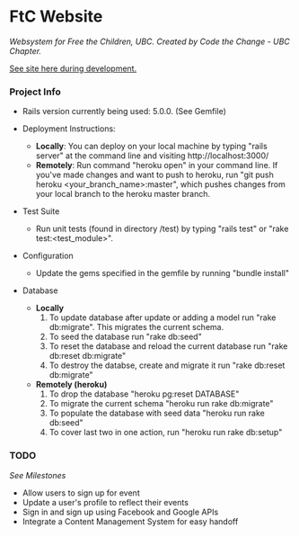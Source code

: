 # FtC Website
*Websystem for Free the Children, UBC. Created by Code the Change - UBC Chapter.*

[See site here during development.](nameless-river-95813.herokuapp.com)


### Project Info

- Rails version currently being used: 5.0.0. (See Gemfile)

- Deployment Instructions: 
  * **Locally**: 
	You can deploy on your local machine by typing "rails server" at the command line and visiting
	http://localhost:3000/
  * **Remotely**: 
	Run command "heroku open" in your command line. 
	If you've made changes and want to push to heroku, run "git push heroku <your_branch_name>:master", 
	which pushes changes from your local branch to the heroku master branch. 


- Test Suite
  * Run unit tests (found in directory /test) by typing "rails test" or "rake test:\<test_module>".   


- Configuration
  * Update the gems specified in the gemfile by running "bundle install"


 - Database
   * **Locally**
     1. To update database after update or adding a model run "rake db:migrate". This migrates the current schema. 
     2. To seed the database run "rake db:seed"
     3. To reset the database and reload the current database run "rake db:reset db:migrate"
     4. To destroy the databse, create and migrate it run "rake db:reset db:migrate"
   * **Remotely (heroku)**
     1. To drop the database "heroku pg:reset DATABASE"
     2. To migrate the current schema "heroku run rake db:migrate"
     3. To populate the database with seed data "heroku run rake db:seed"
     4. To cover last two in one action, run "heroku run rake db:setup"


### TODO 
*See Milestones* 

- Allow users to sign up for event
- Update a user's profile to reflect their events
- Sign in and sign up using Facebook and Google APIs
- Integrate a Content Management System for easy handoff


